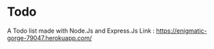 # Todo
A Todo list made with Node.Js and Express.Js
Link : https://enigmatic-gorge-79047.herokuapp.com/
